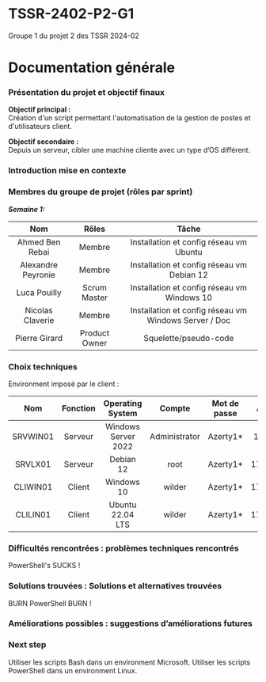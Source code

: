 # TSSR-2402-P2-G1
Groupe 1 du projet 2 des TSSR 2024-02


# Documentation générale 
### Présentation du projet et objectif finaux 
 **Objectif principal :**  
Création d'un script permettant l'automatisation de la gestion de postes et d'utilisateurs client.

  **Objectif secondaire :**  
Depuis un serveur, cibler une machine cliente avec un type d’OS différent. 

### Introduction mise en contexte 


### Membres du groupe de projet (rôles par sprint) 
***Semaine 1:***

|        Nom         |     Rôles     |                         Tâche                         |
| :----------------: | :-----------: | :---------------------------------------------------: |
|  Ahmed Ben Rebai   |    Membre     |        Installation et config réseau vm Ubuntu        |
| Alexandre Peyronie |    Membre     |      Installation et config réseau vm Debian 12       |
|    Luca Pouilly    | Scrum Master  |      Installation et config réseau vm Windows 10      |
|  Nicolas Claverie  |    Membre     | Installation et config réseau vm Windows Server / Doc |
|   Pierre Girard    | Product Owner |                 Squelette/pseudo-code                 |


### Choix techniques 

Environment imposé par le client :

|   Nom    | Fonction |  Operating System   |    Compte     | Mot de passe |  Adresse IP  | CIDR  |
| :------: | :------: | :-----------------: | :-----------: | :----------: | :----------: | :---: |
| SRVWIN01 | Serveur  | Windows Server 2022 | Administrator |   Azerty1*   | 172.16.10.5  |  /24  |
| SRVLX01  | Serveur  |      Debian 12      |     root      |   Azerty1*   | 172.16.10.10 |  /24  |
| CLIWIN01 |  Client  |     Windows 10      |    wilder     |   Azerty1*   | 172.16.10.20 |  /24  |
| CLILIN01 |  Client  |  Ubuntu 22.04 LTS   |    wilder     |   Azerty1*   | 172.16.10.30 |  /24  |

### Difficultés rencontrées : problèmes techniques rencontrés

PowerShell's SUCKS !

### Solutions trouvées : Solutions et alternatives trouvées

BURN PowerShell BURN !

### Améliorations possibles : suggestions d’améliorations futures



### Next step

Utiliser les scripts Bash dans un environment Microsoft.
Utiliser les scripts PowerShell dans un environment Linux.
